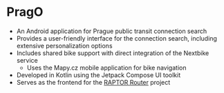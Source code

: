 # PragO

- An Android application for Prague public transit connection search
- Provides a user-friendly interface for the connection search, including extensive personalization options
- Includes shared bike support with direct integration of the Nextbike service
  - Uses the Mapy.cz mobile application for bike navigation
- Developed in Kotlin using the Jetpack Compose UI toolkit
- Serves as the frontend for the [RAPTOR Router](https://github.com/matejsubrt/RAPTOR-router) project
